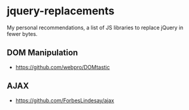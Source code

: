 # jquery-replacements

My personal recommendations, a list of JS libraries to replace jQuery in fewer bytes.

## DOM Manipulation
- https://github.com/webpro/DOMtastic


## AJAX
- https://github.com/ForbesLindesay/ajax

